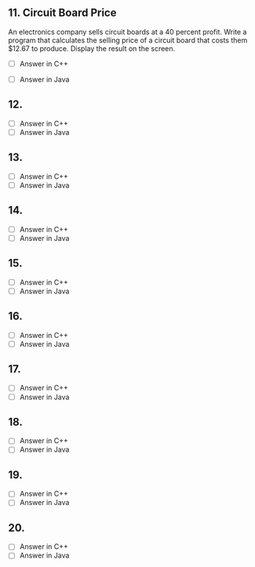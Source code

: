 <h2 id="11"> 11. Circuit Board Price </h2>

An electronics company sells circuit boards at a 40 percent profit. Write a program that calculates the selling price of a circuit board that costs them $12.67 to produce. Display the result on the screen.

- [ ] Answer in C++
- [ ] Answer in Java


<h2 id="12">12. </h2>


- [ ] Answer in C++
- [ ] Answer in Java

<h2 id="13">13. </h2>


 
- [ ] Answer in C++
- [ ] Answer in Java

<h2 id="14">14. </h2>


 
- [ ] Answer in C++
- [ ] Answer in Java

<h2 id="15">15. </h2>


 
- [ ] Answer in C++
- [ ] Answer in Java

<h2 id="16">16. </h2>


 
- [ ] Answer in C++
- [ ] Answer in Java

<h2 id="17">17. </h2>


 
- [ ] Answer in C++
- [ ] Answer in Java

<h2 id="18">18. </h2>


 
- [ ] Answer in C++
- [ ] Answer in Java

<h2 id="19">19. </h2>


 
- [ ] Answer in C++
- [ ] Answer in Java

<h2 id="20">20. </h2>


 
- [ ] Answer in C++
- [ ] Answer in Java
